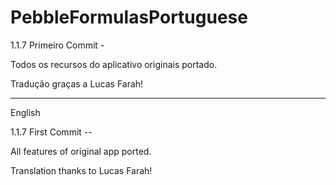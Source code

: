 PebbleFormulasPortuguese
========================

1.1.7 Primeiro Commit - 

Todos os recursos do aplicativo originais portado. 



Tradução graças a Lucas Farah!

-----------------------------------

English

1.1.7 First Commit --

All features of original app ported.



Translation thanks to Lucas Farah!
